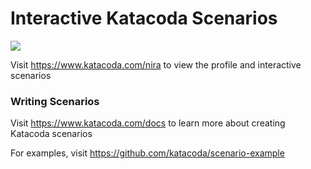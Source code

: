 # Interactive Katacoda Scenarios

[![](http://shields.katacoda.com/katacoda/nira/count.svg)](https://www.katacoda.com/nira "Get your profile on Katacoda.com")

Visit https://www.katacoda.com/nira to view the profile and interactive scenarios

### Writing Scenarios
Visit https://www.katacoda.com/docs to learn more about creating Katacoda scenarios

For examples, visit https://github.com/katacoda/scenario-example
